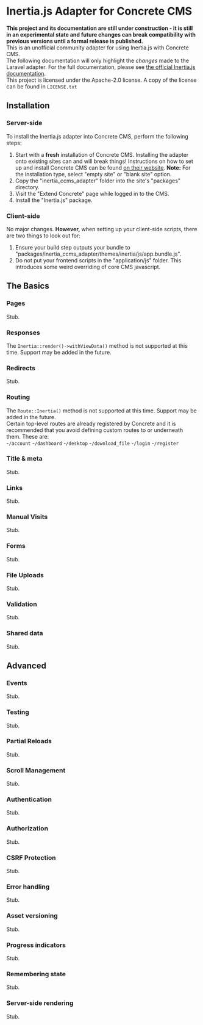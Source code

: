 # Inertia.js Adapter for Concrete CMS
**This project and its documentation are still under construction - it is still in an experimental state and future changes can break compatibility with previous versions until a formal release is published.**  
This is an unofficial community adapter for using Inertia.js with Concrete CMS.  
The following documentation will only highlight the _changes_ made to the Laravel adapter. For the full documentation, please see [the official Inertia.js documentation](https://inertiajs.com/).  
This project is licensed under the Apache-2.0 license. A copy of the license can be found in `LICENSE.txt`

## Installation

### Server-side
To install the Inertia.js adapter into Concrete CMS, perform the following steps:  
1. Start with a **fresh** installation of Concrete CMS. Installing the adapter onto existing sites can and will break things! Instructions on how to set up and install Concrete CMS can be found [on their website](https://documentation.concretecms.org/9-x/developers/introduction/installing-concrete-cms). **Note:** For the installation type, select "empty site" or "blank site" option.
2. Copy the "inertia_ccms_adapter" folder into the site's "packages" directory.
3. Visit the "Extend Concrete" page while logged in to the CMS.
4. Install the "Inertia.js" package.

### Client-side
No major changes. **However,** when setting up your client-side scripts, there are two things to look out for:
1. Ensure your build step outputs your bundle to "packages/inertia_ccms_adapter/themes/inertia/js/app.bundle.js".
2. Do not put your frontend scripts in the "application/js" folder. This introduces some weird overriding of core CMS javascript.

## The Basics

### Pages
Stub.

### Responses
The `Inertia::render()->withViewData()` method is not supported at this time. Support may be added in the future.

### Redirects
Stub.

### Routing
The `Route::Inertia()` method is not supported at this time. Support may be added in the future.  
Certain top-level routes are already registered by Concrete and it is recommended that you avoid defining custom routes to or underneath them. These are:  
-`/account`
-`/dashboard`
-`/desktop`
-`/download_file`
-`/login`
-`/register`

### Title & meta
Stub.

### Links
Stub.

### Manual Visits
Stub.

### Forms
Stub.

### File Uploads
Stub.

### Validation
Stub.

### Shared data
Stub.

## Advanced

### Events
Stub.

### Testing
Stub.

### Partial Reloads
Stub.

### Scroll Management
Stub.

### Authentication
Stub.

### Authorization
Stub.

### CSRF Protection
Stub.

### Error handling
Stub.

### Asset versioning
Stub.

### Progress indicators
Stub.

### Remembering state
Stub.

### Server-side rendering
Stub.
